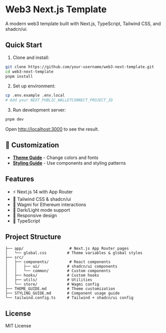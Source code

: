# Web3 Next.js Template

A modern web3 template built with Next.js, TypeScript, Tailwind CSS, and shadcn/ui.

## Quick Start

1. Clone and install:
```bash
git clone https://github.com/your-username/web3-next-template.git
cd web3-next-template
pnpm install
```

2. Set up environment:
```bash
cp .env.example .env.local
# Add your NEXT_PUBLIC_WALLETCONNECT_PROJECT_ID
```

3. Run development server:
```bash
pnpm dev
```

Open [http://localhost:3000](http://localhost:3000) to see the result.

## 🎨 Customization

- **[Theme Guide](./THEME_GUIDE.md)** - Change colors and fonts
- **[Styling Guide](./STYLING_GUIDE.md)** - Use components and styling patterns

## Features

- ⚡ Next.js 14 with App Router
- 🎨 Tailwind CSS & shadcn/ui
- 🔗 Wagmi for Ethereum interactions
- 🌙 Dark/Light mode support
- 📱 Responsive design
- 🔧 TypeScript

## Project Structure

```
├── app/                    # Next.js App Router pages
│   └── global.css         # Theme variables & global styles
├── src/
│   ├── components/         # React components
│   │   ├── ui/            # shadcn/ui components
│   │   └── common/        # Custom components
│   ├── hooks/             # Custom hooks
│   ├── utils/             # Utilities
│   └── store/             # Wagmi config
├── THEME_GUIDE.md         # Theme customization
├── STYLING_GUIDE.md       # Component usage guide
└── tailwind.config.ts     # Tailwind + shadcn/ui config
```

## License

MIT License